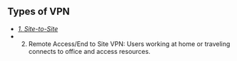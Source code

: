 ## Types of VPN
- *[1. Site-to-Site](1.Site_to_Site)*
- 2. Remote Access/End to Site VPN: Users working at home or traveling connects to office and access resources.
